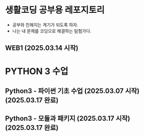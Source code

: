 # 생활코딩 공부용 레포지토리

- 공부와 친해지는 계기가 되도록 하자. 
- 나는 내 문제를 코딩으로 해결하는 탐험가다.

## WEB1 (2025.03.14 시작)

# PYTHON 3 수업

## Python3 - 파이썬 기초 수업 (2025.03.07 시작) (2025.03.17 완료)
## Python3 - 모듈과 패키지 (2025.03.17 시작) (2025.03.17 완료)